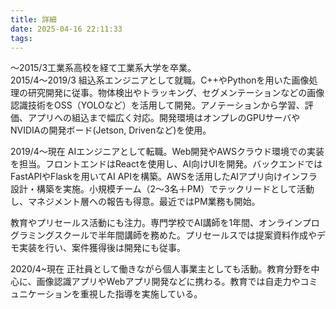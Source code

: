 ```yaml
---
title: 詳細
date: 2025-04-16 22:11:33
tags:
---
```


～2015/3工業系高校を経て工業系大学を卒業。  
2015/4～2019/3 組込系エンジニアとして就職。C++やPythonを用いた画像処理の研究開発に従事。物体検出やトラッキング、セグメンテーションなどの画像認識技術をOSS（YOLOなど）を活用して開発。アノテーションから学習、評価、アプリへの組込まで幅広く対応。開発環境はオンプレのGPUサーバやNVIDIAの開発ボード(Jetson, Drivenなど)を使用。

2019/4～現在 AIエンジニアとして転職。Web開発やAWSクラウド環境での実装を担当。フロントエンドはReactを使用し、AI向けUIを開発。バックエンドではFastAPIやFlaskを用いてAI APIを構築。AWSを活用したAIアプリ向けインフラ設計・構築を実施。小規模チーム（2～3名＋PM）でテックリードとして活動し、マネジメント層への報告も得意。最近ではPM業務も開始。

教育やプリセールス活動にも注力。専門学校でAI講師を1年間、オンラインプログラミングスクールで半年間講師を務めた。プリセールスでは提案資料作成やデモ実装を行い、案件獲得後は開発にも従事。

2020/4~現在 正社員として働きながら個人事業主としても活動。教育分野を中心に、画像認識アプリやWebアプリ開発などに携わる。教育では自走力やコミュニケーションを重視した指導を実施している。